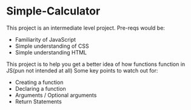 # Simple-Calculator

This project is an intermediate level project.
Pre-reqs would be:
- Familiarity of JavaScript
- Simple understanding of CSS
- Simple understanding HTML

This project is to help you get a better idea of how functions function in JS(pun not intended at all)
Some key points to watch out for:
- Creating a function
- Declaring a function
- Arguments / Optional arguments
- Return Statements
